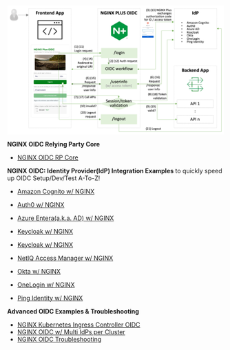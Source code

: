 <a href="URL_REDIRECT" target="blank"><img align="center" src=https://github.com/nginx-openid-connect/.github/raw/2cb406999549c66ece3dced3f2e64e3d978bb908/profile/img/nginx-oidc-flow.png /></a>

**NGINX OIDC Relying Party Core**
- [NGINX OIDC RP Core](https://github.com/nginx-openid-connect/nginx-oidc-core)

**NGINX OIDC: Identity Provider(IdP) Integration Examples** to quickly speed up OIDC Setup/Dev/Test A-To-Z!
- [Amazon Cognito w/ NGINX](https://github.com/nginx-openid-connect/nginx-oidc-amazon-cognito)
- [Auth0 w/ NGINX](https://github.com/nginx-openid-connect/nginx-oidc-auth0)
- [Azure Entera(a.k.a. AD) w/ NGINX](https://github.com/nginx-openid-connect/nginx-oidc-azure-ad)
- [Keycloak w/ NGINX](https://github.com/nginx-openid-connect/nginx-oidc-keycloak)
- [Keycloak w/ NGINX](https://github.com/nginx-openid-connect/nginx-oidc-keycloak)
- [NetIQ Access Manager w/ NGINX](https://github.com/nginx-openid-connect/nginx-oidc-netiq)

- [Okta w/ NGINX](https://github.com/nginx-openid-connect/nginx-oidc-okta)
- [OneLogin w/ NGINX](https://github.com/nginx-openid-connect/nginx-oidc-onelogin)
- [Ping Identity w/ NGINX](https://github.com/nginx-openid-connect/nginx-oidc-ping-identity)

**Advanced OIDC Examples & Troubleshooting**
- [NGINX Kubernetes Ingress Controller OIDC](https://github.com/nginx-openid-connect/nginx-oidc-kubernetes)
- [NGINX OIDC w/ Multi IdPs per Cluster](https://github.com/nginx-openid-connect/nginx-oidc-multi-idps)
- [NGINX OIDC Troubleshooting](https://github.com/nginx-openid-connect/nginx-oidc-troubleshooting)
